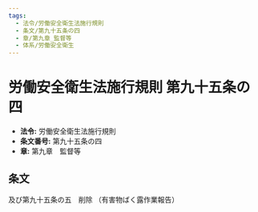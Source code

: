 ```yaml
---
tags:
  - 法令/労働安全衛生法施行規則
  - 条文/第九十五条の四
  - 章/第九章_監督等
  - 体系/労働安全衛生
---
```

# 労働安全衛生法施行規則 第九十五条の四

- **法令:** 労働安全衛生法施行規則
- **条文番号:** 第九十五条の四
- **章:** 第九章　監督等

## 条文
及び第九十五条の五　削除
（有害物ばく露作業報告）

